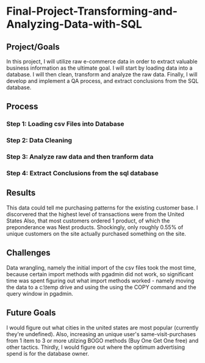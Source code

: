 # Final-Project-Transforming-and-Analyzing-Data-with-SQL

## Project/Goals
In this project, I will utilize raw e-commerce data in order to extract valuable business information as the ultimate goal. 
I will start by loading data into a database. I will then clean, transform and analyze the raw data. 
Finally, I will develop and implement a QA process, and extract conclusions from the SQL database.

## Process
### Step 1: Loading csv Files into Database
### Step 2: Data Cleaning
### Step 3: Analyze raw data and then tranform data
### Step 4: Extract Conclusions from the sql database

## Results
This data could tell me purchasing patterns for the existing customer base.
I discorvered that the highest level of transactions were from the United States
Also, that most customers ordered 1 product, of which the preponderance was Nest products. 
Shockingly, only roughly 0.55% of unique customers on the site actually purchased something on the site.

## Challenges 
Data wrangling, namely the initial import of the csv files took the most time, because certain import methods with pgadmin did not work, so significant time was spent figuring out what import methods worked - namely moving the data to a c:\temp drive and using the using the COPY command and the query window in pgadmin.

## Future Goals
I would figure out what cities in the united states are most popular (currently they're undefined). 
Also, increasing an unique user's same-visit-purchases from 1 item to 3 or more utilzing BOGO methods (Buy One Get One free) and other tactics.
Thirdly, I would figure out where the optimum advertising spend is for the database owner. 
